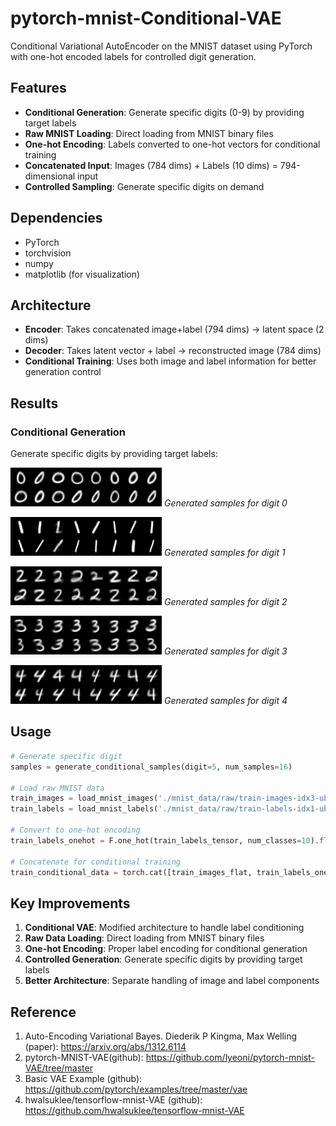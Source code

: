 # pytorch-mnist-Conditional-VAE
Conditional Variational AutoEncoder on the MNIST dataset using PyTorch with one-hot encoded labels for controlled digit generation.

## Features
- **Conditional Generation**: Generate specific digits (0-9) by providing target labels
- **Raw MNIST Loading**: Direct loading from MNIST binary files
- **One-hot Encoding**: Labels converted to one-hot vectors for conditional training
- **Concatenated Input**: Images (784 dims) + Labels (10 dims) = 794-dimensional input
- **Controlled Sampling**: Generate specific digits on demand

## Dependencies
- PyTorch
- torchvision
- numpy
- matplotlib (for visualization)

## Architecture
- **Encoder**: Takes concatenated image+label (794 dims) → latent space (2 dims)
- **Decoder**: Takes latent vector + label → reconstructed image (784 dims)
- **Conditional Training**: Uses both image and label information for better generation control

## Results
### Conditional Generation
Generate specific digits by providing target labels:

![Digit 0](samples/digit_0.png)
*Generated samples for digit 0*

![Digit 1](samples/digit_1.png)
*Generated samples for digit 1*

![Digit 2](samples/digit_2.png)
*Generated samples for digit 2*

![Digit 3](samples/digit_3.png)
*Generated samples for digit 3*

![Digit 4](samples/digit_4.png)
*Generated samples for digit 4*

## Usage
```python
# Generate specific digit
samples = generate_conditional_samples(digit=5, num_samples=16)

# Load raw MNIST data
train_images = load_mnist_images('./mnist_data/raw/train-images-idx3-ubyte')
train_labels = load_mnist_labels('./mnist_data/raw/train-labels-idx1-ubyte')

# Convert to one-hot encoding
train_labels_onehot = F.one_hot(train_labels_tensor, num_classes=10).float()

# Concatenate for conditional training
train_conditional_data = torch.cat([train_images_flat, train_labels_onehot], dim=1)
```

## Key Improvements
1. **Conditional VAE**: Modified architecture to handle label conditioning
2. **Raw Data Loading**: Direct loading from MNIST binary files
3. **One-hot Encoding**: Proper label encoding for conditional generation
4. **Controlled Generation**: Generate specific digits by providing target labels
5. **Better Architecture**: Separate handling of image and label components

## Reference
1. Auto-Encoding Variational Bayes. Diederik P Kingma, Max Welling (paper): 
https://arxiv.org/abs/1312.6114
2. pytorch-MNIST-VAE(github):
https://github.com/lyeoni/pytorch-mnist-VAE/tree/master
3. Basic VAE Example (github): 
https://github.com/pytorch/examples/tree/master/vae
4. hwalsuklee/tensorflow-mnist-VAE (github): 
https://github.com/hwalsuklee/tensorflow-mnist-VAE
